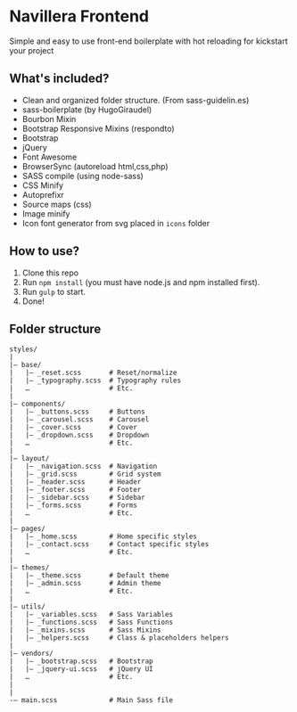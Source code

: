 # Navillera Frontend

Simple and easy to use front-end boilerplate with hot reloading for kickstart your project

## What's included?
- Clean and organized folder structure. (From sass-guidelin.es)
- sass-boilerplate (by HugoGiraudel)
- Bourbon Mixin
- Bootstrap Responsive Mixins (respondto)
- Bootstrap
- jQuery
- Font Awesome
- BrowserSync (autoreload html,css,php)
- SASS compile (using node-sass)
- CSS Minify
- Autoprefixr
- Source maps (css)
- Image minify
- Icon font generator from svg placed in `icons` folder

## How to use?
1. Clone this repo
2. Run `npm install` (you must have node.js and npm installed first).
3. Run `gulp` to start.
4. Done!

## Folder structure

```
styles/
|
|– base/
|   |– _reset.scss       # Reset/normalize
|   |– _typography.scss  # Typography rules
|   …                    # Etc.
|
|– components/
|   |– _buttons.scss     # Buttons
|   |– _carousel.scss    # Carousel
|   |– _cover.scss       # Cover
|   |– _dropdown.scss    # Dropdown
|   …                    # Etc.
|
|– layout/
|   |– _navigation.scss  # Navigation
|   |– _grid.scss        # Grid system
|   |– _header.scss      # Header
|   |– _footer.scss      # Footer
|   |– _sidebar.scss     # Sidebar
|   |– _forms.scss       # Forms
|   …                    # Etc.
|
|– pages/
|   |– _home.scss        # Home specific styles
|   |– _contact.scss     # Contact specific styles
|   …                    # Etc.
|
|– themes/
|   |– _theme.scss       # Default theme
|   |– _admin.scss       # Admin theme
|   …                    # Etc.
|
|– utils/
|   |– _variables.scss   # Sass Variables
|   |– _functions.scss   # Sass Functions
|   |– _mixins.scss      # Sass Mixins
|   |– _helpers.scss     # Class & placeholders helpers
|
|– vendors/
|   |– _bootstrap.scss   # Bootstrap
|   |– _jquery-ui.scss   # jQuery UI
|   …                    # Etc.
|
|
-– main.scss             # Main Sass file
```
